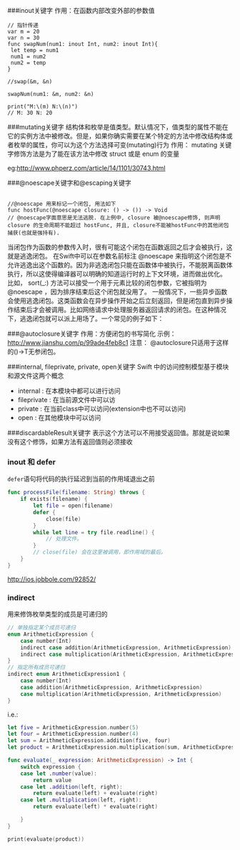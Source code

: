 ###inout关键字
作用：在函数内部改变外部的参数值
``` objc
// 指针传递
var m = 20
var n = 30
func swapNum(num1: inout Int, num2: inout Int){
 let temp = num1
 num1 = num2
 num2 = temp
}

//swap(&m, &n)

swapNum(num1: &m, num2: &n)

print("M:\(m) N:\(n)")
// M: 30 N: 20

```
###mutating关键字
结构体和枚举是值类型。默认情况下，值类型的属性不能在它的实例方法中被修改。但是，如果你确实需要在某个特定的方法中修改结构体或者枚举的属性，你可以为这个方法选择可变(mutating)行为
作用： mutating 关键字修饰方法是为了能在该方法中修改 struct 或是 enum 的变量

eg:http://www.phperz.com/article/14/1101/30743.html

###@noescape关键字和@escaping关键字

``` objc

//@noescape 用来标记一个闭包, 用法如下
func hostFunc(@noescape closure: () -> ()) -> Void
// @noescape字面意思是无法逃脱. 在上例中, closure 被@noescape修饰, 则声明 closure 的生命周期不能超过 hostFunc, 并且, closure不能被hostFunc中的其他闭包捕获(也就是强持有).
```
当闭包作为函数的参数传入时，很有可能这个闭包在函数返回之后才会被执行，这就是逃逸闭包。
在Swift中可以在参数名前标注 @noescape 来指明这个闭包是不允许逃逸出这个函数的。因为非逃逸闭包只能在函数体中被执行，不能脱离函数体执行，所以这使得编译器可以明确的知道运行时的上下文环境，进而做出优化。
比如， sort(_:) 方法可以接受一个用于元素比较的闭包参数，它被指明为 @noescape ，因为排序结束后这个闭包就没用了。
一般情况下，一些异步函数会使用逃逸闭包。这类函数会在异步操作开始之后立刻返回，但是闭包直到异步操作结束后才会被调用。比如网络请求中处理服务器返回请求的闭包。在这种情况下，逃逸闭包就可以派上用场了。一个常见的例子如下：

###@autoclosure关键字
作用：方便闭包的书写简化
示例： http://www.jianshu.com/p/99ade4feb8c1
注意： @autoclosure只适用于这样的()->T无参闭包。

###internal, fileprivate, private, open关键字
Swift 中的访问控制模型基于模块和源文件这两个概念
 - internal : 在本模块中都可以进行访问
 - fileprivate : 在当前源文件中可以访
 - private : 在当前class中可以访问(extension中也不可以访问)
 - open : 在其他模块中可以访问


###discardableResult关键字
表示这个方法可以不用接受返回值。那就是说如果没有这个修饰，如果方法有返回值则必须接收

### inout 和 defer
`defer`语句将代码的执行延迟到当前的作用域退出之前
```swift
func processFile(filename: String) throws {
    if exists(filename) {
        let file = open(filename)
        defer {
            close(file)
        }
        while let line = try file.readline() {
            // 处理文件。
        }
        // close(file) 会在这里被调用，即作用域的最后。
    }
}
```
http://ios.jobbole.com/92852/

### indirect
用来修饰枚举类型的成员是可递归的
```swift
// 单独指定某个成员可递归
enum ArithmeticExpression {
    case number(Int)
    indirect case addition(ArithmeticExpression, ArithmeticExpression)
    indirect case multiplication(ArithmeticExpression, ArithmeticExpression)
}
// 指定所有成员可递归
indirect enum ArithmeticExpression1 {
    case number(Int)
    case addition(ArithmeticExpression, ArithmeticExpression)
    case multiplication(ArithmeticExpression, ArithmeticExpression)
}
```
i.e.:
```swift
let five = ArithmeticExpression.number(5)
let four = ArithmeticExpression.number(4)
let sum = ArithmeticExpression.addition(five, four)
let product = ArithmeticExpression.multiplication(sum, ArithmeticExpression.number(2))

func evaluate(_ expression: ArithmeticExpression) -> Int {
    switch expression {
    case let .number(value):
        return value
    case let .addition(left, right):
        return evaluate(left) + evaluate(right)
    case let .multiplication(left, right):
        return evaluate(left) * evaluate(right)

    }
}

print(evaluate(product))
```
